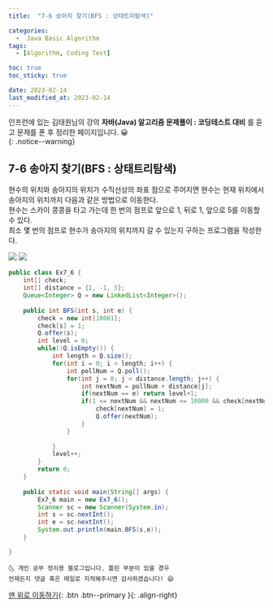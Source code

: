```yaml
---
title:  "7-6 송아지 찾기(BFS : 상태트리탐색)" 

categories:
  -  Java Basic Algorithm
tags:
  - [Algorithm, Coding Test]

toc: true
toc_sticky: true

date: 2023-02-14
last_modified_at: 2023-02-14
---
```


인프런에 있는 김태원님의 강의 **자바(Java) 알고리즘 문제풀이 : 코딩테스트 대비** 를 듣고 문제를 푼 후 정리한 페이지입니다. 😀  
{: .notice--warning}

## 7-6 송아지 찾기(BFS : 상태트리탐색)


현수의 위치와 송아지의 위치가 수직선상의 좌표 점으로 주어지면 현수는 현재 위치에서 송아지의 위치까지 다음과 같은 방법으로 이동한다. <br/>
현수는 스카이 콩콩을 타고 가는데 한 번의 점프로 앞으로 1, 뒤로 1, 앞으로 5를 이동할 수 있다. <br/>
최소 몇 번의 점프로 현수가 송아지의 위치까지 갈 수 있는지 구하는 프로그램을 작성한다.

<img src="https://user-images.githubusercontent.com/83283010/218727824-09360a41-c605-43f9-8383-d1d9505c1ead.png">
<img src="https://user-images.githubusercontent.com/83283010/218727928-07a942cc-7e98-4bb0-9f04-833d3c0e385e.png">


```java
public class Ex7_6 {
	int[] check;
	int[] distance = {1, -1, 5};
	Queue<Integer> Q = new LinkedList<Integer>();
	
	public int BFS(int s, int e) {
		check = new int[10001];
		check[s] = 1;
		Q.offer(s);
		int level = 0;
		while(!Q.isEmpty()) {
			int length = Q.size();
			for(int i = 0; i < length; i++) {
				int pollNum = Q.poll();
				for(int j = 0; j < distance.length; j++) {
					int nextNum = pollNum + distance[j];
					if(nextNum == e) return level+1;
					if(1 <= nextNum && nextNum <= 10000 && check[nextNum] == 0) { //1~10000사이 숫자고 중복이 아니라면
						check[nextNum] = 1;
						Q.offer(nextNum);
					}
				}
				
			}
			level++;
		}
		return 0;
	}
	
	public static void main(String[] args) {
		Ex7_6 main = new Ex7_6();
		Scanner sc = new Scanner(System.in);
		int s = sc.nextInt();
		int e = sc.nextInt();
		System.out.println(main.BFS(s,e));
	}

}
```
    🌜 개인 공부 정리용 블로그입니다. 틀린 부분이 있을 경우 
    언제든지 댓글 혹은 메일로 지적해주시면 감사하겠습니다! 😄

[맨 위로 이동하기](#){: .btn .btn--primary }{: .align-right}